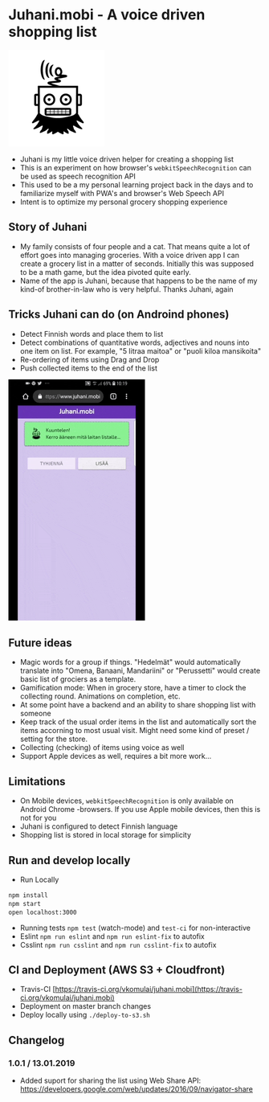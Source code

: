 # Juhani.mobi -  A voice driven shopping list

![juhani icon](public/icons/android/android-launchericon-192-192.png?raw=true)

- Juhani is my little voice driven helper for creating a shopping list
- This is an experiment on how browser's `webkitSpeechRecognition` can be used as speech recognition API
- This used to be a my personal learning project back in the days and to familiarize myself with PWA's and browser's Web Speech API
- Intent is to optimize my personal grocery shopping experience

## Story of Juhani

- My family consists of four people and a cat. That means quite a lot of effort goes into managing groceries. With a voice driven app I can create a grocery list in a matter of seconds. Initially this was supposed to be a math game, but the idea pivoted quite early.
- Name of the app is Juhani, because that happens to be the name of my kind-of brother-in-law who is very helpful. Thanks Juhani, again

## Tricks Juhani can do (on Androind phones)

- Detect Finnish words and place them to list
- Detect combinations of quantitative words, adjectives and nouns into one item on list. For example, "5 litraa maitoa" or "puoli kiloa mansikoita"
- Re-ordering of items using Drag and Drop
- Push collected items to the end of the list

![juhani preview](video-preview.gif?raw=true)

## Future ideas

- Magic words for a group if things. "Hedelmät" would automatically translate into "Omena, Banaani, Mandariini" or "Perussetti" would create basic list of grociers as a template.
- Gamification mode: When in grocery store, have a timer to clock the collecting round. Animations on completion, etc.
- At some point have a backend and an ability to share shopping list with someone
- Keep track of the usual order items in the list and automatically sort the items accorning to most usual visit. Might need some kind of preset / setting for the store.
- Collecting (checking) of items using voice as well 
- Support Apple devices as well, requires a bit more work...

## Limitations

- On Mobile devices, `webkitSpeechRecognition` is only available on Android Chrome -browsers. If you use Apple mobile devices, then this is not for you
- Juhani is configured to detect Finnish language
- Shopping list is stored in local storage for simplicity

## Run and develop locally

- Run Locally

```bash
npm install
npm start
open localhost:3000
```

- Running tests `npm test` (watch-mode) and `test-ci` for non-interactive
- Eslint `npm run eslint` and `npm run eslint-fix` to autofix
- Csslint `npm run csslint` and `npm run csslint-fix` to autofix

## CI and Deployment (AWS S3 + Cloudfront)

- Travis-CI [https://travis-ci.org/vkomulai/juhani.mobi](https://travis-ci.org/vkomulai/juhani.mobi)
- Deployment on master branch changes
- Deploy locally using `./deploy-to-s3.sh`


## Changelog

### 1.0.1 / 13.01.2019

- Added suport for sharing the list using Web Share API: https://developers.google.com/web/updates/2016/09/navigator-share